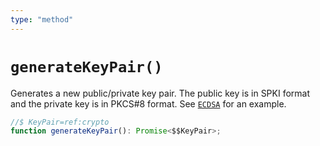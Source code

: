 ```yaml
---
type: "method"
---
```


# `generateKeyPair()`

Generates a new public/private key pair. The public key is in SPKI format and the private key is in PKCS#8 format. See [`ECDSA`](/reference/crypto/ECDSA) for an example.

```ts
//$ KeyPair=ref:crypto
function generateKeyPair(): Promise<$$KeyPair>;
```

